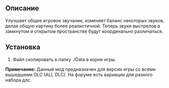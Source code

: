 ## Описание

Улучшает общее игровое звучание, изменяет баланс некоторых звуков, делая общую картину более реалистичной. Теперь звуки выстрелов в замкнутом и открытом пространстве будут координально различаться.

## Установка

1. Файл скопировать в папку ./Data в корне игры.

**Примечание:** Данный мод предназначен для версии игры со всеми вышедшеми DLC (ALL DLC). На форуме есть вариации для разного набора длс.
